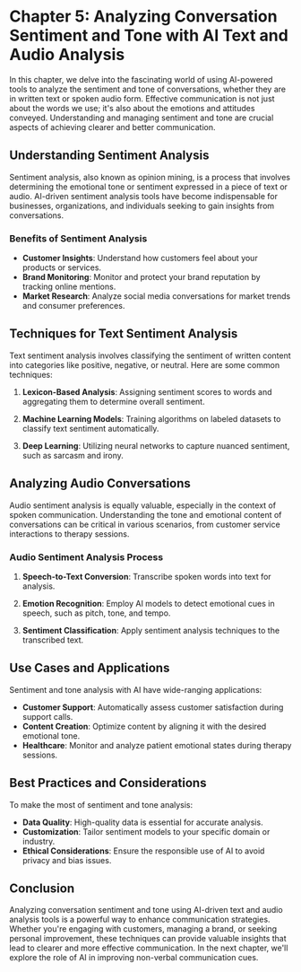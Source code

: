 Chapter 5: Analyzing Conversation Sentiment and Tone with AI Text and Audio Analysis
====================================================================================

In this chapter, we delve into the fascinating world of using AI-powered tools to analyze the sentiment and tone of conversations, whether they are in written text or spoken audio form. Effective communication is not just about the words we use; it's also about the emotions and attitudes conveyed. Understanding and managing sentiment and tone are crucial aspects of achieving clearer and better communication.

Understanding Sentiment Analysis
--------------------------------

Sentiment analysis, also known as opinion mining, is a process that involves determining the emotional tone or sentiment expressed in a piece of text or audio. AI-driven sentiment analysis tools have become indispensable for businesses, organizations, and individuals seeking to gain insights from conversations.

### Benefits of Sentiment Analysis

* **Customer Insights**: Understand how customers feel about your products or services.
* **Brand Monitoring**: Monitor and protect your brand reputation by tracking online mentions.
* **Market Research**: Analyze social media conversations for market trends and consumer preferences.

Techniques for Text Sentiment Analysis
--------------------------------------

Text sentiment analysis involves classifying the sentiment of written content into categories like positive, negative, or neutral. Here are some common techniques:

1. **Lexicon-Based Analysis**: Assigning sentiment scores to words and aggregating them to determine overall sentiment.

2. **Machine Learning Models**: Training algorithms on labeled datasets to classify text sentiment automatically.

3. **Deep Learning**: Utilizing neural networks to capture nuanced sentiment, such as sarcasm and irony.

Analyzing Audio Conversations
-----------------------------

Audio sentiment analysis is equally valuable, especially in the context of spoken communication. Understanding the tone and emotional content of conversations can be critical in various scenarios, from customer service interactions to therapy sessions.

### Audio Sentiment Analysis Process

1. **Speech-to-Text Conversion**: Transcribe spoken words into text for analysis.

2. **Emotion Recognition**: Employ AI models to detect emotional cues in speech, such as pitch, tone, and tempo.

3. **Sentiment Classification**: Apply sentiment analysis techniques to the transcribed text.

Use Cases and Applications
--------------------------

Sentiment and tone analysis with AI have wide-ranging applications:

* **Customer Support**: Automatically assess customer satisfaction during support calls.
* **Content Creation**: Optimize content by aligning it with the desired emotional tone.
* **Healthcare**: Monitor and analyze patient emotional states during therapy sessions.

Best Practices and Considerations
---------------------------------

To make the most of sentiment and tone analysis:

* **Data Quality**: High-quality data is essential for accurate analysis.
* **Customization**: Tailor sentiment models to your specific domain or industry.
* **Ethical Considerations**: Ensure the responsible use of AI to avoid privacy and bias issues.

Conclusion
----------

Analyzing conversation sentiment and tone using AI-driven text and audio analysis tools is a powerful way to enhance communication strategies. Whether you're engaging with customers, managing a brand, or seeking personal improvement, these techniques can provide valuable insights that lead to clearer and more effective communication. In the next chapter, we'll explore the role of AI in improving non-verbal communication cues.
